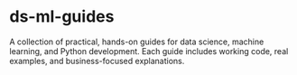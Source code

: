 # ds-ml-guides
A collection of practical, hands-on guides for data science, machine learning, and Python development. Each guide includes working code, real examples, and business-focused explanations.
